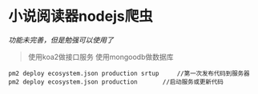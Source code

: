 # 小说阅读器nodejs爬虫
*功能未完善，但是勉强可以使用了*

> 使用koa2做接口服务
> 使用mongoodb做数据库

```
pm2 deploy ecosystem.json production srtup     //第一次发布代码到服务器
pm2 deploy ecosystem.json production       //启动服务或更新代码
```